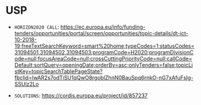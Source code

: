 # USP

 - `HORIZON2020 CALL`:
https://ec.europa.eu/info/funding-tenders/opportunities/portal/screen/opportunities/topic-details/dt-ict-10-2018-19;freeTextSearchKeyword=smart%20home;typeCodes=1;statusCodes=31094501,31094502,31094503;programCode=H2020;programDivisionCode=null;focusAreaCode=null;crossCuttingPriorityCode=null;callCode=Default;sortQuery=openingDate;orderBy=asc;onlyTenders=false;topicListKey=topicSearchTablePageState?fbclid=IwAR2s7odTiSU1qQwO8rgoblZhnN0BauSpq6rnkO-nG7xAfuFsIg-SSUlz2Lo

 - `SOLUTIONS`:
https://cordis.europa.eu/project/id/857237
